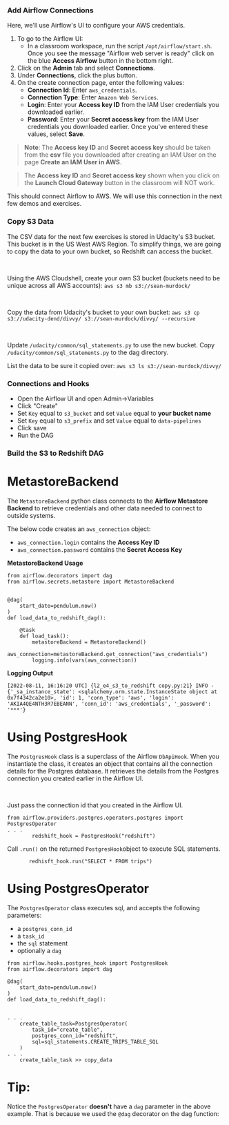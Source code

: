 ### Add Airflow Connections

Here, we'll use Airflow's UI to configure your AWS credentials.

1. To go to the Airflow UI:
   * In a classroom workspace, run the script `/opt/airflow/start.sh`. Once you see the message "Airflow web server is ready" click on the blue **Access Airflow** button in the bottom right. 
2. Click on the **Admin** tab and select **Connections**.
3. Under **Connections**, click the plus button.
4. On the create connection page, enter the following values:
   * **Connection Id**: Enter `aws_credentials`.
   * **Connection Type**: Enter `Amazon Web Services`.
   * **Login**: Enter your **Access key ID** from the IAM User credentials you downloaded earlier.
   * **Password**: Enter your **Secret access key** from the IAM User credentials you downloaded earlier.
   Once you've entered these values, select **Save**.

> **Note**: The **Access key ID** and **Secret access key** should be taken from the **csv** file you downloaded after creating an IAM User on the page **Create an IAM User in AWS**.  
>


> The **Access key ID** and **Secret access key** shown when you click on the **Launch Cloud Gateway** button in the classroom will NOT work.  
>

This should connect Airflow to AWS. We will use this connection in the next few demos and exercises.

### Copy S3 Data

The CSV data for the next few exercises is stored in Udacity's S3 bucket. This bucket is in the US West AWS Region. To simplify things, we are going to copy the data to your own bucket, so Redshift can access the bucket.

<br data-md>

Using the AWS Cloudshell, create your own S3 bucket (buckets need to be unique across all AWS accounts): `aws s3 mb s3://sean-murdock/`

<br data-md>

Copy the data from Udacity's bucket to your own bucket: `aws s3 cp s3://udacity-dend/divvy/ s3://sean-murdock/divvy/ --recursive`

<br data-md>

Update  `/udacity/common/sql_statements.py` to use the new bucket. Copy `/udacity/common/sql_statements.py` to the dag directory.

List the data to be sure it copied over: `aws s3 ls s3://sean-murdock/divvy/`

### Connections and Hooks

* Open the Airflow UI and open Admin->Variables
* Click "Create"
* Set `Key` equal to `s3_bucket` and set `Value` equal to **your bucket name**
* Set `Key` equal to `s3_prefix` and set `Value` equal to `data-pipelines`
* Click save
* Run the DAG

### Build the S3 to Redshift DAG

# MetastoreBackend

The `MetastoreBackend` python class connects to the **Airflow Metastore Backend** to retrieve credentials and other data needed to connect to outside systems. 

The below code creates an `aws_connection` object:

* `aws_connection.login` contains the **Access Key ID**
* `aws_connection.password` contains the **Secret Access Key**

**MetastoreBackend Usage**

```
from airflow.decorators import dag
from airflow.secrets.metastore import MetastoreBackend


@dag(
    start_date=pendulum.now()
)
def load_data_to_redshift_dag():

    @task
    def load_task():    
        metastoreBackend = MetastoreBackend()
        aws_connection=metastoreBackend.get_connection("aws_credentials")
        logging.info(vars(aws_connection))

```

**Logging Output**

```
[2022-08-11, 16:16:20 UTC] {l2_e4_s3_to_redshift copy.py:21} INFO - {'_sa_instance_state': <sqlalchemy.orm.state.InstanceState object at 0x7f4342ca2e10>, 'id': 1, 'conn_type': 'aws', 'login': 'AKIA4QE4NTH3R7EBEANN', 'conn_id': 'aws_credentials', '_password': '***'}

```

# Using PostgresHook

The `PostgresHook` class is a superclass of the Airflow `DbApiHook`. When you instantiate the class, it creates an object that contains all the connection details for the Postgres database. It retrieves the details from the Postgres connection you created earlier in the Airflow UI.

<br data-md>

Just pass the connection id that you created in the Airflow UI.

```undefined
from airflow.providers.postgres.operators.postgres import PostgresOperator
. . .
        redshift_hook = PostgresHook("redshift")

```

Call `.run()` on the returned `PostgresHook`object to execute SQL statements.

```
       redhisft_hook.run("SELECT * FROM trips")
```

# Using PostgresOperator

The `PostgresOperator` class executes sql, and accepts the following parameters:

* a `postgres_conn_id`
* a `task_id`
* the `sql` statement
* optionally a `dag`

```undefined
from airflow.hooks.postgres_hook import PostgresHook
from airflow.decorators import dag

@dag(
    start_date=pendulum.now()
)
def load_data_to_redshift_dag():


. . .
    create_table_task=PostgresOperator(
        task_id="create_table",
        postgres_conn_id="redshift",
        sql=sql_statements.CREATE_TRIPS_TABLE_SQL
    )
. . .
    create_table_task >> copy_data

```

# Tip:

Notice the `PostgresOperator` **doesn't** have a `dag` parameter in the above example. That is because we used the `@dag` decorator on the dag function: